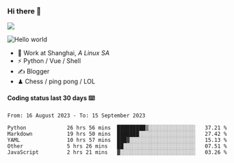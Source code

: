 ### Hi there 👋
![](https://komarev.com/ghpvc/?username=Xuhandsome)


<img src="https://github-readme-stats.vercel.app/api?username=XuHandsome&show_icons=true&theme=merko" alt="Hello world">

<br/>

- 🍻  Work at Shanghai, _A Linux SA_
- ⚡  Python / Vue / Shell
- ✍️  Blogger
- ♟  Chess / ping pong / LOL

#### Coding status last 30 days ⌨️

<!--START_SECTION:waka-->

```text
From: 16 August 2023 - To: 15 September 2023

Python             26 hrs 56 mins  █████████▒░░░░░░░░░░░░░░░   37.21 %
Markdown           19 hrs 50 mins  ███████░░░░░░░░░░░░░░░░░░   27.42 %
YAML               10 hrs 57 mins  ███▓░░░░░░░░░░░░░░░░░░░░░   15.13 %
Other              5 hrs 26 mins   ██░░░░░░░░░░░░░░░░░░░░░░░   07.51 %
JavaScript         2 hrs 21 mins   ▓░░░░░░░░░░░░░░░░░░░░░░░░   03.26 %
```

<!--END_SECTION:waka-->
